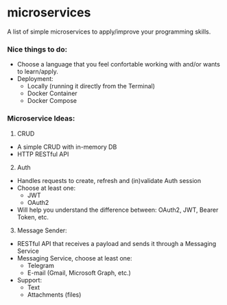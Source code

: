# microservices
A list of simple microservices to apply/improve your programming skills.

### Nice things to do:
- Choose a language that you feel confortable working with and/or wants to learn/apply.
- Deployment:
  - Locally (running it directly from the Terminal)
  - Docker Container
  - Docker Compose

### Microservice Ideas:
1. CRUD
  - A simple CRUD with in-memory DB
  - HTTP RESTful API
2. Auth
  - Handles requests to create, refresh and (in)validate Auth session
  - Choose at least one:
    - JWT
    - OAuth2
  - Will help you understand the difference between: OAuth2, JWT, Bearer Token, etc.
3. Message Sender:
  - RESTful API that receives a payload and sends it through a Messaging Service
  - Messaging Service, choose at least one:
    - Telegram
    - E-mail (Gmail, Microsoft Graph, etc.)
  - Support:
    - Text
    - Attachments (files)
